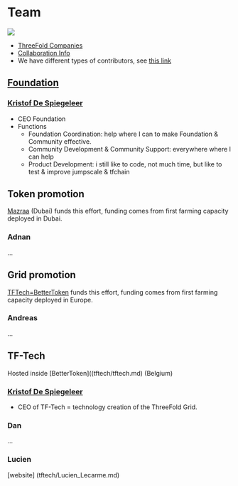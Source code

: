 
# Team

![](https://images.unsplash.com/6/mountain.JPG?ixlib=rb-0.3.5&ixid=eyJhcHBfaWQiOjEyMDd9&s=9e02e6b76ac6188e232612e755c4a76d&auto=format&fit=crop&w=1350&q=80)

- [ThreeFold Companies](tf_companies.md)
- [Collaboration Info](../collaboration/README.md)
- We have different types of contributors, see [this link](tf_contributor_types.md)

## [Foundation](tf_companies.md)

### [Kristof De Spiegeleer](tftech/kristof_de_spiegeleer.md)

- CEO Foundation
- Functions
    - Foundation Coordination: help where I can to make Foundation & Community effective.
    - Community Development &  Community Support: everywhere where I can help
    - Product Development: i still like to code, not much time, but like to test & improve jumpscale & tfchain
    
## Token promotion

[Mazraa](mazraa/mazraa.md) (Dubai) funds this effort, funding comes from first farming capacity deployed in Dubai.

### Adnan 

...

## Grid promotion

[TFTech=BetterToken](tftech/tftech.md) funds this effort, funding comes from first farming capacity deployed in Europe.

### Andreas

...



## TF-Tech

Hosted inside [BetterToken]((tftech/tftech.md) (Belgium)

### [Kristof De Spiegeleer](tftech/kristof_de_spiegeleer.md)

- CEO of TF-Tech = technology creation of the ThreeFold Grid.


### Dan

...


### Lucien

[website] (tftech/Lucien_Lecarme.md)